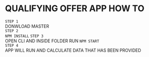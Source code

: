 # QUALIFYING OFFER APP HOW TO

`STEP 1`\
DONWLOAD MASTER\
`STEP 2`\
`NPM INSTALL`
`STEP 3`\
OPEN CLI AND INSIDE FOLDER RUN `NPM START`\
`STEP 4`\
APP WILL RUN AND CALCULATE DATA THAT HAS BEEN PROVIDED 

